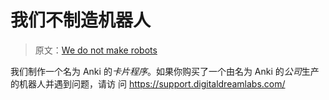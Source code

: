 # 我们不制造机器人

> 原文：[We do not make robots](https://faqs.ankiweb.net/we-do-not-make-robots.html)

我们制作一个名为 Anki 的*卡片程序*。如果你购买了一个由名为 Anki 的*公司*生产的机器人并遇到问题，请访
问 <https://support.digitaldreamlabs.com/>
